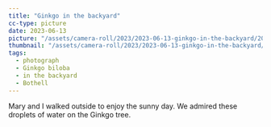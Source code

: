 ```yaml
---
title: "Ginkgo in the backyard"
cc-type: picture
date: 2023-06-13
picture: "/assets/camera-roll/2023/2023-06-13-ginkgo-in-the-backyard/20230613_231822140_iOS.jpg"
thumbnail: "/assets/camera-roll/2023/2023-06-13-ginkgo-in-the-backyard/20230613_231822140_iOS-thumbnail.jpg"
tags:
  - photograph
  - Ginkgo biloba
  - in the backyard
  - Bothell
---
```

Mary and I walked outside to enjoy the sunny day. We admired these droplets of water on the Ginkgo tree.